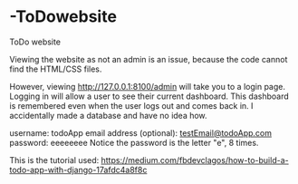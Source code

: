 # -ToDowebsite
 ToDo website
 
 Viewing the website as not an admin is an issue, because the code cannot find the HTML/CSS files. 

However, viewing http://127.0.0.1:8100/admin will take you to a login page. Logging in will allow a user to see their current dashboard.
This dashboard is remembered even when the user logs out and comes back in. I accidentally made a database and have no idea how.

username: todoApp
email address (optional): testEmail@todoApp.com
password: eeeeeeee
Notice the password is the letter "e", 8 times.

This is the tutorial used:
https://medium.com/fbdevclagos/how-to-build-a-todo-app-with-django-17afdc4a8f8c
